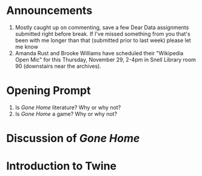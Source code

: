 # Announcements

1. Mostly caught up on commenting, save a few Dear Data assignments submitted right before break. If I've missed something from you that's been with me longer than that (submitted prior to last week) please let me know
2. Amanda Rust and Brooke Williams have scheduled their "Wikipedia Open Mic" for this Thursday, November 29, 2-4pm in Snell Library room 90 (downstairs near the archives). 

# Opening Prompt

1. Is _Gone Home_ literature? Why or why not?
2. Is _Gone Home_ a game? Why or why not?

# Discussion of _Gone Home_

# Introduction to Twine